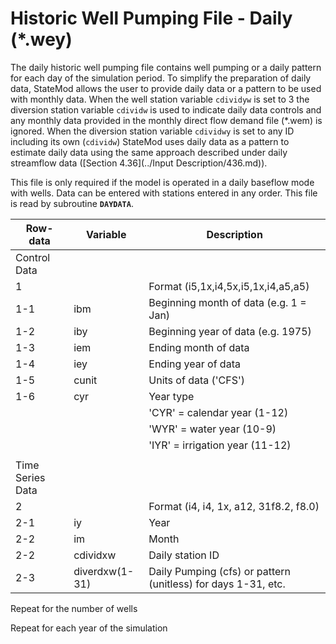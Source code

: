 # Historic Well Pumping File - Daily (*.wey) #

The daily historic well pumping file contains well pumping or a daily pattern for each day of the 
simulation period. To simplify the preparation of daily data, StateMod allows the user to provide 
daily data or a pattern to be used with monthly data. When the well station variable `cdividyw` is set 
to 3 the diversion station variable `cdividw` is used to indicate daily data controls and any monthly 
data provided in the monthly direct flow demand file (\*.wem) is ignored. When the diversion station 
variable `cdividwy` is set to any ID including its own (`cdividw`) StateMod uses daily data as a pattern 
to estimate daily data using the same approach described under daily streamflow data ([Section 4.36](../Input Description/436.md)).

This file is only required if the model is operated in a daily baseflow mode with wells. Data can be 
entered with stations entered in any order. This file is read by subroutine **`DAYDATA`**.

| Row-data							| Variable						| Description 								|				
| ------------------				| --------------------			| --------									|
| Control Data						| 								| 											|
| 1	 								| 								| Format (i5,1x,i4,5x,i5,1x,i4,a5,a5)
| 1-1								| ibm							| Beginning month of data (e.g. 1 = Jan)	
| 1-2								| iby							| Beginning year of data (e.g. 1975)
| 1-3								| iem							| Ending month of data
| 1-4								| iey							| Ending year of data 
| 1-5								| cunit							| Units of data ('CFS')
| 1-6								| cyr							| Year type 
| 									| 								| 'CYR' = calendar year (1-12)
| 									| 								| 'WYR' = water year (10-9)
| 									| 								| 'IYR' = irrigation year (11-12)
| | | |
| Time Series Data | | |
| 2									| 								| Format (i4, i4, 1x, a12, 31f8.2, f8.0) 
| 2-1								| iy							| Year
| 2-2								| im							| Month
| 2-2								| cdividxw						| Daily station ID
| 2-3								| diverdxw(1-31)				| Daily Pumping (cfs) or pattern (unitless) for days 1-31, etc.

Repeat for the number of wells	

Repeat for each year of the simulation	
